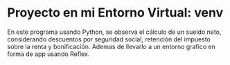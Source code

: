 # Proyecto en mi  Entorno Virtual: venv
En este programa usando Python, se observa el cálculo de un sueldo neto, considerando descuentos por seguridad social, retención del impuesto sobre la renta y bonificación.
Ademas de llevarlo a un entorno grafico en forma de app usando Reflex.

